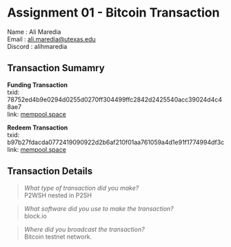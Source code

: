 # Assignment 01 - Bitcoin Transaction

Name    : Ali Maredia  
Email   : ali.maredia@utexas.edu  
Discord : alihmaredia  

## Transaction Sumamry

**Funding Transaction**  
txid: 78752ed4b9e0294d0255d0270ff304499ffc2842d2425540acc39024d4c48ae7    
link: [mempool.space](https://mempool.space/testnet/tx/78752ed4b9e0294d0255d0270ff304499ffc2842d2425540acc39024d4c48ae7)

**Redeem Transaction**  
txid: b97b27fdacda0772419090922d2b6af210f01aa761059a4d1e91f1774994df3c  
link: [mempool.space](https://mempool.space/testnet/tx/b97b27fdacda0772419090922d2b6af210f01aa761059a4d1e91f1774994df3c)

## Transaction Details

> *What type of transaction did you make?*  
P2WSH nested in P2SH    

> *What software did you use to make the transaction?*  
block.io

> *Where did you broadcast the transaction?*  
Bitcoin testnet network.
